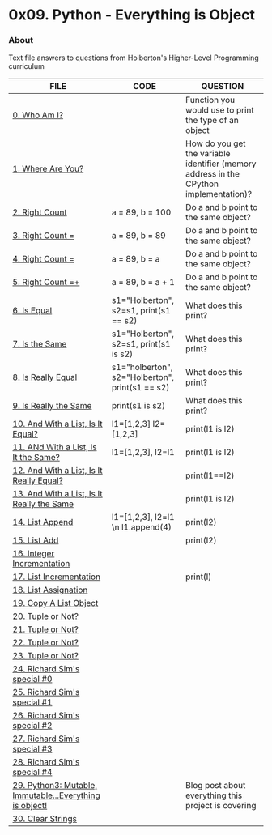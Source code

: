 # 0x09. Python - Everything is Object

### About
Text file answers to questions from Holberton's Higher-Level Programming curriculum

FILE | CODE | QUESTION
----|----|----
[0. Who Am I?](./0-answer.txt) || Function you would use to print the type of an object
[1. Where Are You?](./1-answer.txt)| | How do you get the variable identifier (memory address in the CPython implementation)?
[2. Right Count](./2-answer.txt) | a = 89, b = 100 | Do a and b point to the same object?
[3. Right Count =](./3-answer.txt) | a = 89, b = 89 | Do a and b point to the same object?
[4. Right Count =](./4-answer.txt) | a = 89, b = a | Do a and b point to the same object?
[5. Right Count =+](./5-answer.txt) | a = 89, b = a + 1 | Do a and b point to the same object?
[6. Is Equal](./6-answer.txt) | s1="Holberton", s2=s1, print(s1 == s2) | What does this print?
[7. Is the Same](./7-answer.txt) | s1="Holberton", s2=s1, print(s1 is s2) | What does this print?
[8. Is Really Equal](./8=answer.txt) | s1="holberton", s2="Holberton", print(s1 == s2) | What does this print?
[9. Is Really the Same](./9-answer.txt) | print(s1 is s2) | What does this print?
[10. And With a List, Is It Equal?](./10-answer.txt) | l1=[1,2,3] l2=[1,2,3] | print(l1 is l2)
[11. ANd With a List, Is It the Same?](./11-answer.txt) | l1=[1,2,3], l2=l1 | print(l1 is l2)
[12. And With a List, Is It Really Equal?](./12-answer.txt) | | print(l1==l2)
[13. And With a List, Is It Really the Same](./13-answer.txt) | | print(l1 is l2)
[14. List Append](./14-answer.txt) | l1=[1,2,3], l2=l1 \n l1.append(4) | print(l2)
[15. List Add](./15-answer.txt) | | print(l2) 
[16. Integer Incrementation](./16-answer.txt) | |
[17. List Incrementation](./17-answer.txt) | | print(l) 
[18. List Assignation](./18-answer.txt) | |
[19. Copy A List Object](./19-answer.txt) | |
[20. Tuple or Not?](./20-answer.txt) | |
[21. Tuple or Not?](./21-answer.txt) | |
[22. Tuple or Not?](./22-answer.txt) | |
[23. Tuple or Not?](./23-answer.txt) | |
[24. Richard Sim's special #0](./24-answer.txt) | |
[25. Richard Sim's special #1](./25-answer.txt) | |
[26. Richard Sim's special #2](./26-answer.txt) | |
[27. Richard Sim's special #3](./27-answer.txt) | |
[28. Richard Sim's special #4](./28-answer.txt) | |
[29. Python3: Mutable, Immutable...Everything is object!](./29-answer.txt) | | Blog post about everything this project is covering
[30. Clear Strings](./30-answer.txt) | |
